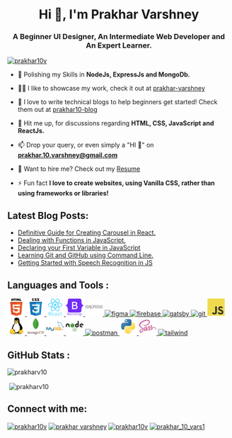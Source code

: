 <h1 align="center">Hi 👋, I'm Prakhar Varshney</h1>
<h3 align="center">A Beginner UI Designer, An Intermediate Web Developer and An Expert Learner.</h3>

<p align="left"> <a href="https://twitter.com/prakhar10v" target="blank"><img src="https://img.shields.io/twitter/follow/prakhar10v?logo=twitter&style=for-the-badge" alt="prakhar10v" /></a> </p>

- 🌱 Polishing my Skills in **NodeJs, ExpressJs and MongoDb.**

- 👨‍💻 I like to showcase my work, check it out at [prakhar-varshney](https://prakhar-varshney-mk2.netlify.app)

- 📝 I love to write technical blogs to help beginners get started! Check them out at [prakhar10-blog](https://prakhar10-blog.netlify.app)

- 💬 Hit me up, for discussions regarding **HTML, CSS, JavaScript and ReactJs.**

- 📫 Drop your query, or even simply a "HI 👋" on **prakhar.10.varshney@gmail.com**

- 📄 Want to hire me? Check out my [Resume](https://drive.google.com/file/d/1E7lPrjKYgYh0My6t9SnQS25EMe6FvBoP/view?usp=sharing)

- ⚡ Fun fact **I love to create websites, using Vanilla CSS, rather than using frameworks or libraries!**

## Latest Blog Posts:
<!-- BLOG-POST-LIST:START -->
- [Definitive Guide for Creating Carousel in React.](https://prakhar10varshney.hashnode.dev/definitive-guide-for-creating-carousel-in-react)
- [Dealing with Functions in JavaScript.](https://prakhar10varshney.hashnode.dev/dealing-with-functions-in-javascript)
- [Declaring your First Variable in JavaScript](https://prakhar10varshney.hashnode.dev/declaring-your-first-variable-in-javascript)
- [Learning Git and GitHub using Command Line.](https://prakhar10varshney.hashnode.dev/learning-git-and-github-using-command-line)
- [Getting Started with Speech Recognition in JS](https://prakhar10varshney.hashnode.dev/getting-started-with-speech-recognition-in-js)
<!-- BLOG-POST-LIST:END -->

## Languages and Tools : 
<p align="left"> <a href="https://www.w3.org/html/" target="_blank"> <img src="https://raw.githubusercontent.com/devicons/devicon/master/icons/html5/html5-original-wordmark.svg" alt="html5" width="40" height="40"/> </a>  <a href="https://www.w3schools.com/css/" target="_blank"> <img src="https://raw.githubusercontent.com/devicons/devicon/master/icons/css3/css3-original-wordmark.svg" alt="css3" width="40" height="40"/> </a> <a href="https://reactjs.org/" target="_blank"> <img src="https://raw.githubusercontent.com/devicons/devicon/master/icons/react/react-original-wordmark.svg" alt="react" width="40" height="40"/> </a> <a href="https://getbootstrap.com" target="_blank"> <img src="https://raw.githubusercontent.com/devicons/devicon/master/icons/bootstrap/bootstrap-plain-wordmark.svg" alt="bootstrap" width="40" height="40"/> </a><a href="https://expressjs.com" target="_blank"> <img src="https://raw.githubusercontent.com/devicons/devicon/master/icons/express/express-original-wordmark.svg" alt="express" width="40" height="40"/> </a> <a href="https://www.figma.com/" target="_blank"> <img src="https://www.vectorlogo.zone/logos/figma/figma-icon.svg" alt="figma" width="40" height="40"/> </a> <a href="https://firebase.google.com/" target="_blank"> <img src="https://www.vectorlogo.zone/logos/firebase/firebase-icon.svg" alt="firebase" width="40" height="40"/> </a> <a href="https://www.gatsbyjs.com/" target="_blank"> <img src="https://www.vectorlogo.zone/logos/gatsbyjs/gatsbyjs-icon.svg" alt="gatsby" width="40" height="40"/> </a> <a href="https://git-scm.com/" target="_blank"> <img src="https://www.vectorlogo.zone/logos/git-scm/git-scm-icon.svg" alt="git" width="40" height="40"/> </a> <a href="https://developer.mozilla.org/en-US/docs/Web/JavaScript" target="_blank"> <img src="https://raw.githubusercontent.com/devicons/devicon/master/icons/javascript/javascript-original.svg" alt="javascript" width="40" height="40"/> </a> <a href="https://www.linux.org/" target="_blank"> <img src="https://raw.githubusercontent.com/devicons/devicon/master/icons/linux/linux-original.svg" alt="linux" width="40" height="40"/> </a> <a href="https://www.mongodb.com/" target="_blank"> <img src="https://raw.githubusercontent.com/devicons/devicon/master/icons/mongodb/mongodb-original-wordmark.svg" alt="mongodb" width="40" height="40"/> </a> <a href="https://www.mysql.com/" target="_blank"> <img src="https://raw.githubusercontent.com/devicons/devicon/master/icons/mysql/mysql-original-wordmark.svg" alt="mysql" width="40" height="40"/> </a> <a href="https://nodejs.org" target="_blank"> <img src="https://raw.githubusercontent.com/devicons/devicon/master/icons/nodejs/nodejs-original-wordmark.svg" alt="nodejs" width="40" height="40"/> </a> <a href="https://postman.com" target="_blank"> <img src="https://www.vectorlogo.zone/logos/getpostman/getpostman-icon.svg" alt="postman" width="40" height="40"/> </a> <a href="https://www.python.org" target="_blank"> <img src="https://raw.githubusercontent.com/devicons/devicon/master/icons/python/python-original.svg" alt="python" width="40" height="40"/> </a> <a href="https://sass-lang.com" target="_blank"> <img src="https://raw.githubusercontent.com/devicons/devicon/master/icons/sass/sass-original.svg" alt="sass" width="40" height="40"/> </a> <a href="https://tailwindcss.com/" target="_blank"> <img src="https://www.vectorlogo.zone/logos/tailwindcss/tailwindcss-icon.svg" alt="tailwind" width="40" height="40"/> </a> </p>


## GitHub Stats :
<p>&nbsp;<img align="left" src="https://github-readme-stats.vercel.app/api/top-langs/?username=prakharv10&layout=compact&theme=radical" alt="prakharv10" /></p>
<p>&nbsp;<img align="center" src="https://github-readme-stats.vercel.app/api?username=prakharv10&count_private=true&show_icons=true&theme=radical" alt="prakharv10" /></p>



## Connect with me:
<p align="left">
<a href="https://twitter.com/prakhar10v" target="blank"><img align="center" src="https://cdn.jsdelivr.net/npm/simple-icons@3.0.1/icons/twitter.svg" alt="prakhar10v" height="20" width="30" /></a>
<a href="https://www.linkedin.com/in/prakhar-varshney-6b3a92181/" target="blank"><img align="center" src="https://cdn.jsdelivr.net/npm/simple-icons@3.0.1/icons/linkedin.svg" alt="prakhar varshney" height="20" width="30" /></a>
<a href="https://instagram.com/prakhar10v" target="blank"><img align="center" src="https://cdn.jsdelivr.net/npm/simple-icons@3.0.1/icons/instagram.svg" alt="prakhar10v" height="20" width="30" /></a>
<a href="https://www.hackerrank.com/prakhar_10_vars1" target="blank"><img align="center" src="https://cdn.jsdelivr.net/npm/simple-icons@3.0.1/icons/hackerrank.svg" alt="prakhar_10_vars1" height="20" width="30" /></a>
</p>
